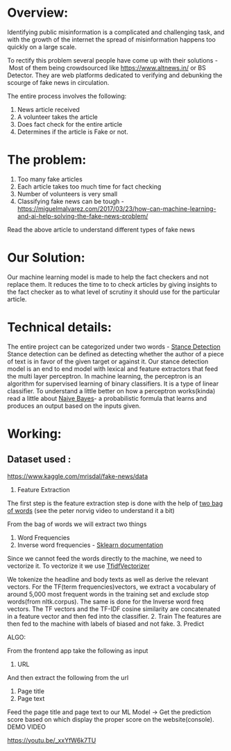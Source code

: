 # Overview:

Identifying public misinformation is a complicated and challenging task, and with the growth of the internet the spread of misinformation happens too quickly on a large scale.

To rectify this problem several people have come up with their solutions -  Most of them being crowdsourced like <https://www.altnews.in/> or BS Detector. They are web platforms dedicated to verifying and debunking the scourge of fake news in circulation.

The entire process involves the following:

1.  News article received
2.  A volunteer takes the article
3.  Does fact check for the entire article
4.  Determines if the article is Fake or not.

# The problem:

1.  Too many fake articles
2.  Each article takes too much time for fact checking
3.  Number of volunteers is very small
4.  Classifying fake news can be tough - https://miguelmalvarez.com/2017/03/23/how-can-machine-learning-and-ai-help-solving-the-fake-news-problem/

Read the above article to understand different types of fake news

# Our Solution:

Our machine learning model is made to help the fact checkers and not replace them. It reduces the time to to check articles by giving insights to the fact checker as to what level of scrutiny it should use for the particular article.

# Technical details:

The entire project can be categorized under two words - [Stance Detection](https://web.stanford.edu/class/cs224n/reports/2754942.pdf)
Stance detection  can be defined as detecting whether the author of a piece of text is in favor of the given target or against it.
Our stance detection model is an end to end model with lexical and feature extractors that feed the multi layer perceptron.
In machine learning, the perceptron is an algorithm for supervised learning of binary classifiers. It is a type of linear classifier.
To understand a little better on how a perceptron works(kinda) read a little about [Naive Bayes](https://en.wikipedia.org/wiki/Naive_Bayes_classifier)- a probabilistic formula that learns and produces an output based on the inputs given.

# Working:

## Dataset used :
https://www.kaggle.com/mrisdal/fake-news/data

1.  Feature Extraction

The first step is the feature extraction step is done with the help of [two bag of words](https://www.youtube.com/watch?v=T1O3ikmTEdA) (see the peter norvig video to understand it a bit)

From the bag of words we will extract two things

1.  Word Frequencies
2.  Inverse word frequencies - [Sklearn documentation](http://scikit-learn.org/stable/modules/feature_extraction.html)

Since we cannot feed the words directly to the machine, we need to vectorize it. To vectorize it we use [TfidfVectorizer](http://scikit-learn.org/stable/modules/generated/sklearn.feature_extraction.text.TfidfVectorizer.html)

We tokenize the headline and body texts as well as derive the relevant vectors. For the TF(term frequencies)vectors, we extract a vocabulary of around 5,000 most frequent words in the training set and exclude stop words(from nltk.corpus).
The same is done for the Inverse word freq vectors.
The TF vectors and the TF-IDF cosine similarity are concatenated in a feature vector and then fed into the classifier.
2\. Train
The features are then fed to the machine with labels of biased and not fake.
3\. Predict

ALGO:

From the frontend app take the following as input

1.  URL

And then extract the following from the url

1.  Page title
2.  Page text

Feed the page title and page text to our ML Model ->
Get the prediction score based on which display the proper score on the website(console).
DEMO VIDEO

https://youtu.be/_xxYfW6k7TU